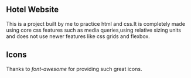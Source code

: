 ## Hotel Website

This is a project built by me to practice html and css.It is completely made using core css  features such as media queries,using relative sizing units and does not use newer features like css grids and flexbox.

## Icons

Thanks to _font-awesome_ for providing such great icons.
